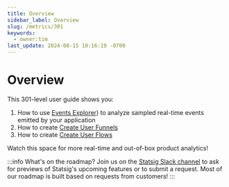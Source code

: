 ```yaml
---
title: Overview
sidebar_label: Overview
slug: /metrics/301
keywords:
  - owner:tim
last_update: 2024-08-15 10:16:19 -0700
---
```


# Overview

This 301-level user guide shows you:
1. How to use [Events Explorer](/product-analytics/overview)) to analyze sampled real-time events emitted by your application
2. How to create [Create User Funnels](/metrics/create-user-funnels)
2. How to create [Create User Flows](/metrics/create-user-flows)

Watch this space for more real-time and out-of-box product analytics!

:::info What's on the roadmap?
Join us on the [Statsig Slack channel](https://statsig.com/slack) to ask for previews of Statsig's upcoming features or to submit a request. Most of our roadmap is built based on requests from customers!
:::



